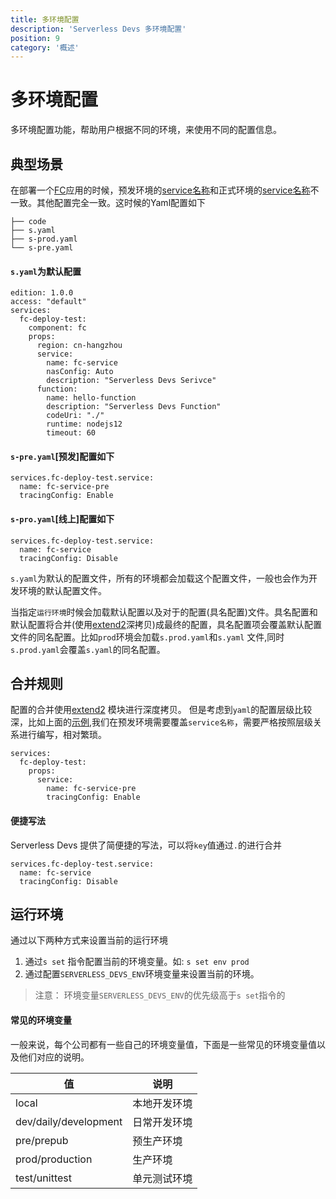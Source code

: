 ```yaml
---
title: 多环境配置
description: 'Serverless Devs 多环境配置'
position: 9
category: '概述'
---
```


# 多环境配置
多环境配置功能，帮助用户根据不同的环境，来使用不同的配置信息。

## 典型场景
在部署一个[FC](https://serverless-devs.com/fc/readme)应用的时候，预发环境的[service名称](https://serverless-devs.com/fc/yaml#service%E5%AD%97%E6%AE%B5)和正式环境的[service名称](https://serverless-devs.com/fc/yaml#service%E5%AD%97%E6%AE%B5)不一致。其他配置完全一致。这时候的Yaml配置如下
```
├── code
├── s.yaml
├── s-prod.yaml
└── s-pre.yaml
```
#### `s.yaml`为默认配置
```
edition: 1.0.0
access: "default"
services:
  fc-deploy-test:
    component: fc
    props:
      region: cn-hangzhou
      service:
        name: fc-service
        nasConfig: Auto
        description: "Serverless Devs Serivce"
      function:
        name: hello-function
        description: "Serverless Devs Function"
        codeUri: "./"
        runtime: nodejs12
        timeout: 60
```
#### `s-pre.yaml`[预发]配置如下
```
services.fc-deploy-test.service:
  name: fc-service-pre
  tracingConfig: Enable
```
#### `s-pro.yaml`[线上]配置如下
```
services.fc-deploy-test.service:
  name: fc-service
  tracingConfig: Disable
```

`s.yaml`为默认的配置文件，所有的环境都会加载这个配置文件，一般也会作为开发环境的默认配置文件。

当指定`运行环境`时候会加载默认配置以及对于的配置(具名配置)文件。具名配置和默认配置将合并(使用[extend2](https://www.npmjs.com/package/extend2)深拷贝)成最终的配置，具名配置项会覆盖默认配置文件的同名配置。比如`prod`环境会加载`s.prod.yaml`和`s.yaml` 文件,同时`s.prod.yaml`会覆盖`s.yaml`的同名配置。

## 合并规则
配置的合并使用[extend2](https://www.npmjs.com/package/extend2) 模块进行深度拷贝。
但是考虑到`yaml`的配置层级比较深，比如上面的[示例](#/典型场景),我们在预发环境需要覆盖`service名称`，需要严格按照层级关系进行编写，相对繁琐。 
```
services:
  fc-deploy-test:
    props:
      service:
        name: fc-service-pre
        tracingConfig: Enable
```

#### 便捷写法
Serverless Devs 提供了简便捷的写法，可以将`key`值通过`.`的进行合并
```
services.fc-deploy-test.service:
  name: fc-service
  tracingConfig: Disable
```


## 运行环境
通过以下两种方式来设置当前的运行环境
1. 通过`s set` 指令配置当前的环境变量。如: `s set env prod`
2. 通过配置`SERVERLESS_DEVS_ENV`环境变量来设置当前的环境。

> 注意： 环境变量`SERVERLESS_DEVS_ENV`的优先级高于`s set`指令的


#### 常见的环境变量
一般来说，每个公司都有一些自己的环境变量值，下面是一些常见的环境变量值以及他们对应的说明。


| 值 | 说明 |
| --- | --- |
| local | 本地开发环境 |
| dev/daily/development | 日常开发环境 |
| pre/prepub | 预生产环境 |
| prod/production | 生产环境 |
| test/unittest | 单元测试环境 |